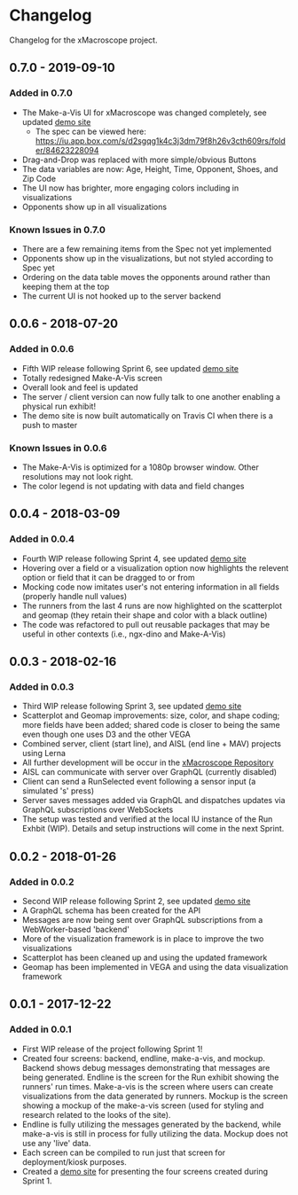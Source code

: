 # Changelog

Changelog for the xMacroscope project.

## 0.7.0 - 2019-09-10

### Added in 0.7.0

- The Make-a-Vis UI for xMacroscope was changed completely, see updated [demo site](https://cns-iu.github.io/xmacroscope/)
  - The spec can be viewed here: <https://iu.app.box.com/s/d2sgqg1k4c3j3dm79f8h26v3cth609rs/folder/84623228094>
- Drag-and-Drop was replaced with more simple/obvious Buttons
- The data variables are now: Age, Height, Time, Opponent, Shoes, and Zip Code
- The UI now has brighter, more engaging colors including in visualizations
- Opponents show up in all visualizations

### Known Issues in 0.7.0

- There are a few remaining items from the Spec not yet implemented
- Opponents show up in the visualizations, but not styled according to Spec yet
- Ordering on the data table moves the opponents around rather than keeping them at the top
- The current UI is not hooked up to the server backend

## 0.0.6 - 2018-07-20

### Added in 0.0.6

- Fifth WIP release following Sprint 6, see updated [demo site](https://cns-iu.github.io/xmacroscope/)
- Totally redesigned Make-A-Vis screen
- Overall look and feel is updated
- The server / client version can now fully talk to one another enabling a physical run exhibit!
- The demo site is now built automatically on Travis CI when there is a push to master

### Known Issues in 0.0.6

- The Make-A-Vis is optimized for a 1080p browser window. Other resolutions may not look right.
- The color legend is not updating with data and field changes

## 0.0.4 - 2018-03-09

### Added in 0.0.4

- Fourth WIP release following Sprint 4, see updated [demo site](https://cns-iu.github.io/xmacroscope/)
- Hovering over a field or a visualization option now highlights the relevent option or field that it can be dragged to or from
- Mocking code now imitates user's not entering information in all fields (properly handle null values)
- The runners from the last 4 runs are now highlighted on the scatterplot and geomap (they retain their shape and color with a black outline)
- The code was refactored to pull out reusable packages that may be useful in other contexts (i.e., ngx-dino and Make-A-Vis)

## 0.0.3 - 2018-02-16

### Added in 0.0.3

- Third WIP release following Sprint 3, see updated [demo site](https://cns-iu.github.io/xmacroscope/)
- Scatterplot and Geomap improvements: size, color, and shape coding; more fields have been added; shared code is closer to being the same even though one uses D3 and the other VEGA
- Combined server, client (start line), and AISL (end line + MAV) projects using Lerna
- All further development will be occur in the [xMacroscope Repository](https://github.com/cns-iu/xmacroscope)
- AISL can communicate with server over GraphQL (currently disabled)
- Client can send a RunSelected event following a sensor input (a simulated 's' press)
- Server saves messages added via GraphQL and dispatches updates via GraphQL subscriptions over WebSockets
- The setup was tested and verified at the local IU instance of the Run Exhbit (WIP). Details and setup instructions will come in the next Sprint.

## 0.0.2 - 2018-01-26

### Added in 0.0.2

- Second WIP release following Sprint 2, see updated [demo site](https://cns-iu.github.io/xmacroscope/)
- A GraphQL schema has been created for the API
- Messages are now being sent over GraphQL subscriptions from a WebWorker-based 'backend'
- More of the visualization framework is in place to improve the two visualizations
- Scatterplot has been cleaned up and using the updated framework
- Geomap has been implemented in VEGA and using the data visualization framework

## 0.0.1 - 2017-12-22

### Added in 0.0.1

- First WIP release of the project following Sprint 1!
- Created four screens: backend, endline, make-a-vis, and mockup. Backend shows debug messages demonstrating that messages are being generated. Endline is the screen for the Run exhibit showing the runners' run times. Make-a-vis is the screen where users can create visualizations from the data generated by runners. Mockup is the screen showing a mockup of the make-a-vis screen (used for styling and research related to the looks of the site).
- Endline is fully utilizing the messages generated by the backend, while make-a-vis is still in process for fully utilizing the data. Mockup does not use any 'live' data.
- Each screen can be compiled to run just that screen for deployment/kiosk purposes.
- Created a [demo site](https://cns-iu.github.io/xmacroscope/) for presenting the four screens created during Sprint 1.

